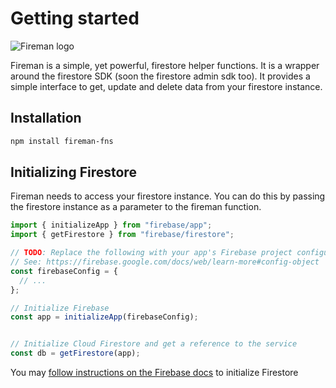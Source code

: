 # Getting started

<div class="flex mt-12 justify-center">
  <img src="/logo-hor.svg" alt="Fireman logo" >
</div>

Fireman is a simple, yet powerful, firestore helper functions. It is a wrapper around the firestore SDK (soon the firestore admin sdk too).
It provides a simple interface to get, update and delete data from your firestore instance.

## Installation

```bash
npm install fireman-fns
```

## Initializing Firestore

  Fireman needs to access your firestore instance. You can do this by passing the firestore instance as a parameter to the fireman function.

  ```js
import { initializeApp } from "firebase/app";
import { getFirestore } from "firebase/firestore";

// TODO: Replace the following with your app's Firebase project configuration
// See: https://firebase.google.com/docs/web/learn-more#config-object
const firebaseConfig = {
    // ...
};

// Initialize Firebase
const app = initializeApp(firebaseConfig);


// Initialize Cloud Firestore and get a reference to the service
const db = getFirestore(app);
  ```

  You may [follow instructions on the Firebase docs](https://firebase.google.com/docs/firestore/quickstart#initialize) to initialize Firestore
